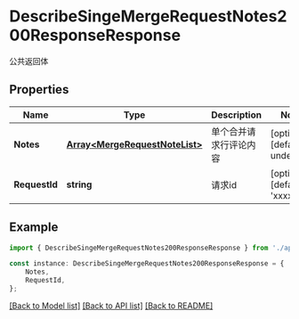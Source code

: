 # DescribeSingeMergeRequestNotes200ResponseResponse

公共返回体

## Properties

Name | Type | Description | Notes
------------ | ------------- | ------------- | -------------
**Notes** | [**Array&lt;MergeRequestNoteList&gt;**](MergeRequestNoteList.md) | 单个合并请求行评论内容 | [optional] [default to undefined]
**RequestId** | **string** | 请求id | [optional] [default to 'xxxxx']

## Example

```typescript
import { DescribeSingeMergeRequestNotes200ResponseResponse } from './api';

const instance: DescribeSingeMergeRequestNotes200ResponseResponse = {
    Notes,
    RequestId,
};
```

[[Back to Model list]](../README.md#documentation-for-models) [[Back to API list]](../README.md#documentation-for-api-endpoints) [[Back to README]](../README.md)
